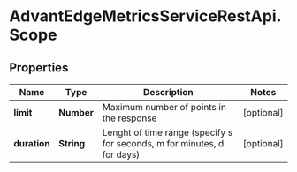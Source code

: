 # AdvantEdgeMetricsServiceRestApi.Scope

## Properties
Name | Type | Description | Notes
------------ | ------------- | ------------- | -------------
**limit** | **Number** | Maximum number of points in the response | [optional] 
**duration** | **String** | Lenght of time range (specify s for seconds, m for minutes, d for days) | [optional] 


